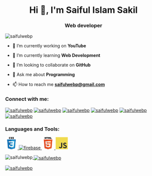 <h1 align="center">Hi 👋, I'm Saiful Islam Sakil</h1>
<h3 align="center">Web developer</h3>

<p align="left"> <img src="https://komarev.com/ghpvc/?username=saifulwebp&label=Profile%20views&color=0e75b6&style=flat" alt="saifulwebp" /> </p>

- 🔭 I’m currently working on **YouTube**

- 🌱 I’m currently learning **Web Development**

- 👯 I’m looking to collaborate on **GitHub**

- 💬 Ask me about **Programming**

- 📫 How to reach me **saifulwebp@gmail.com**

<h3 align="left">Connect with me:</h3>
<p align="left">
<a href="https://twitter.com/saifulwebp" target="blank"><img align="center" src="https://raw.githubusercontent.com/rahuldkjain/github-profile-readme-generator/master/src/images/icons/Social/twitter.svg" alt="saifulwebp" height="30" width="40" /></a>
<a href="https://linkedin.com/in/saifulwebp" target="blank"><img align="center" src="https://raw.githubusercontent.com/rahuldkjain/github-profile-readme-generator/master/src/images/icons/Social/linked-in-alt.svg" alt="saifulwebp" height="30" width="40" /></a>
<a href="https://fb.com/saifulwebp" target="blank"><img align="center" src="https://raw.githubusercontent.com/rahuldkjain/github-profile-readme-generator/master/src/images/icons/Social/facebook.svg" alt="saifulwebp" height="30" width="40" /></a>
<a href="https://instagram.com/saifulwebp" target="blank"><img align="center" src="https://raw.githubusercontent.com/rahuldkjain/github-profile-readme-generator/master/src/images/icons/Social/instagram.svg" alt="saifulwebp" height="30" width="40" /></a>
<a href="https://dribbble.com/saifulwebp" target="blank"><img align="center" src="https://raw.githubusercontent.com/rahuldkjain/github-profile-readme-generator/master/src/images/icons/Social/dribbble.svg" alt="saifulwebp" height="30" width="40" /></a>
<a href="https://www.behance.net/saifulwebp" target="blank"><img align="center" src="https://raw.githubusercontent.com/rahuldkjain/github-profile-readme-generator/master/src/images/icons/Social/behance.svg" alt="saifulwebp" height="30" width="40" /></a>
</p>

<h3 align="left">Languages and Tools:</h3>
<p align="left"> <a href="https://www.w3schools.com/css/" target="_blank" rel="noreferrer"> <img src="https://raw.githubusercontent.com/devicons/devicon/master/icons/css3/css3-original-wordmark.svg" alt="css3" width="40" height="40"/> </a> <a href="https://firebase.google.com/" target="_blank" rel="noreferrer"> <img src="https://www.vectorlogo.zone/logos/firebase/firebase-icon.svg" alt="firebase" width="40" height="40"/> </a> <a href="https://www.w3.org/html/" target="_blank" rel="noreferrer"> <img src="https://raw.githubusercontent.com/devicons/devicon/master/icons/html5/html5-original-wordmark.svg" alt="html5" width="40" height="40"/> </a> <a href="https://developer.mozilla.org/en-US/docs/Web/JavaScript" target="_blank" rel="noreferrer"> <img src="https://raw.githubusercontent.com/devicons/devicon/master/icons/javascript/javascript-original.svg" alt="javascript" width="40" height="40"/>

<p><img align="left" src="https://github-readme-stats.vercel.app/api/top-langs?username=saifulwebp&show_icons=true&locale=en&layout=compact" alt="saifulwebp" /></p>

<p>&nbsp;<img align="center" src="https://github-readme-stats.vercel.app/api?username=saifulwebp&show_icons=true&locale=en" alt="saifulwebp" /></p>

<p><img align="center" src="https://github-readme-streak-stats.herokuapp.com/?user=saifulwebp&" alt="saifulwebp" /></p>
